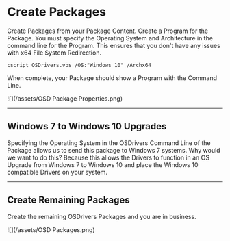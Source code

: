 # Create Packages

Create Packages from your Package Content.  Create a Program for the Package.  You must specify the Operating System and Architecture in the command line for the Program.  This ensures that you don't have any issues with x64 File System Redirection.

```
cscript OSDrivers.vbs /OS:"Windows 10" /Archx64
```

When complete, your Package should show a Program with the Command Line.

![](/assets/OSD Package Properties.png)

---

## Windows 7 to Windows 10 Upgrades

Specifying the Operating System in the OSDrivers Command Line of the Package allows us to send this package to Windows 7 systems.  Why would we want to do this?  Because this allows the Drivers to function in an OS Upgrade from Windows 7 to Windows 10 and place the Windows 10 compatible Drivers on your system.

---

## Create Remaining Packages

Create the remaining OSDrivers Packages and you are in business.

![](/assets/OSD Packages.png)

